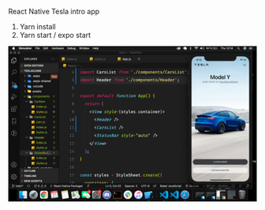React Native Tesla intro app

1. Yarn install
2. Yarn start / expo start

![ScreenShot](tesla-react-native.png)
